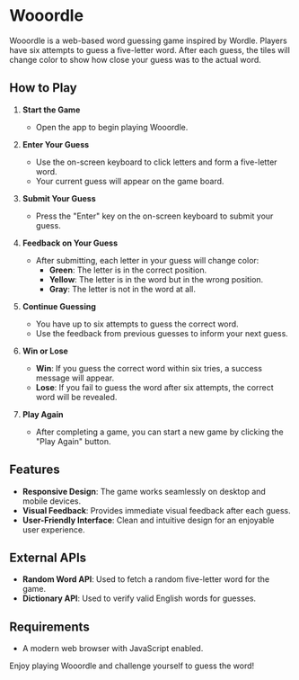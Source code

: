 # Wooordle

Wooordle is a web-based word guessing game inspired by Wordle. Players have six attempts to guess a five-letter word. After each guess, the tiles will change color to show how close your guess was to the actual word.

## How to Play

1. **Start the Game**

   - Open the app to begin playing Wooordle.

2. **Enter Your Guess**

   - Use the on-screen keyboard to click letters and form a five-letter word.
   - Your current guess will appear on the game board.

3. **Submit Your Guess**

   - Press the "Enter" key on the on-screen keyboard to submit your guess.

4. **Feedback on Your Guess**

   - After submitting, each letter in your guess will change color:
     - **Green**: The letter is in the correct position.
     - **Yellow**: The letter is in the word but in the wrong position.
     - **Gray**: The letter is not in the word at all.

5. **Continue Guessing**

   - You have up to six attempts to guess the correct word.
   - Use the feedback from previous guesses to inform your next guess.

6. **Win or Lose**

   - **Win**: If you guess the correct word within six tries, a success message will appear.
   - **Lose**: If you fail to guess the word after six attempts, the correct word will be revealed.

7. **Play Again**

   - After completing a game, you can start a new game by clicking the "Play Again" button.

## Features

- **Responsive Design**: The game works seamlessly on desktop and mobile devices.
- **Visual Feedback**: Provides immediate visual feedback after each guess.
- **User-Friendly Interface**: Clean and intuitive design for an enjoyable user experience.

## External APIs

- **Random Word API**: Used to fetch a random five-letter word for the game.
- **Dictionary API**: Used to verify valid English words for guesses.

## Requirements

- A modern web browser with JavaScript enabled.

Enjoy playing Wooordle and challenge yourself to guess the word!